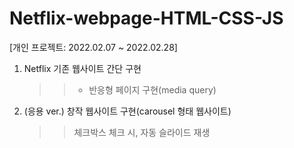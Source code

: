 # Netflix-webpage-HTML-CSS-JS
[개인 프로젝트: 2022.02.07 ~ 2022.02.28]
1) Netflix 기존 웹사이트 간단 구현 
   >> + 반응형 페이지 구현(media query)
 
2) (응용 ver.) 창작 웹사이트 구현(carousel 형태 웹사이트)
   >> 체크박스 체크 시, 자동 슬라이드 재생

